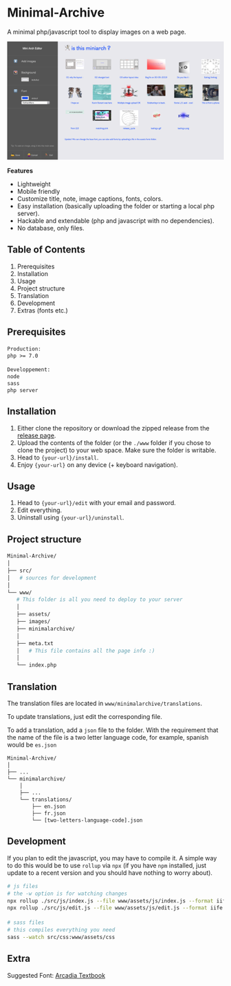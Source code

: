 Minimal-Archive
===============

A minimal php/javascript tool to display images on a web page.

![screenshot.png](./doc/screenshot.png)

**Features**

- Lightweight
- Mobile friendly
- Customize title, note, image captions, fonts, colors.
- Easy installation (basically uploading the folder or starting a local php server).
- Hackable and extendable (php and javascript with no dependencies).
- No database, only files.

## Table of Contents

1. Prerequisites
2. Installation
3. Usage
4. Project structure
5. Translation
6. Development
7. Extras (fonts etc.)

## Prerequisites

```
Production:
php >= 7.0

Developpement:
node
sass
php server
```

## Installation
1. Either clone the repository or download the zipped release from the [release page](https://github.com/tasinttttttt/Minimal-Archive/releases/).
2. Upload the contents of the folder (or the `./www` folder if you chose to clone the project) to your web space. Make sure the folder is writable.
3. Head to `{your-url}/install`.
4. Enjoy `{your-url}` on any device (+ keyboard navigation).

## Usage
1. Head to `{your-url}/edit` with your email and password.
2. Edit everything.
3. Uninstall using `{your-url}/uninstall`.

## Project structure

```sh
Minimal-Archive/
│
├── src/
│   # sources for development
│
└── www/
   # This folder is all you need to deploy to your server
   │
   ├── assets/
   ├── images/
   ├── minimalarchive/
   │
   ├── meta.txt
   │   # This file contains all the page info :)
   │
   └── index.php
```

## Translation

The translation files are located in `www/minimalarchive/translations`.

To update translations, just edit the corresponding file.

To add a translation, add a `json` file to the folder. With the requirement that the name of the file is a two letter language code, for example, spanish would be `es.json`

```
Minimal-Archive/
│
├── ...
└── minimalarchive/
	│
	├── ...
	└── translations/
		├── en.json
		├── fr.json
		└── [two-letters-language-code].json
```

## Development

If you plan to edit the javascript, you may have to compile it. A simple way to do this would be to use `rollup` via `npx` (if you have `npm` installed, just update to a recent version and you should have nothing to worry about).

```sh
# js files
# the -w option is for watching changes
npx rollup ./src/js/index.js --file www/assets/js/index.js --format iife -w
npx rollup ./src/js/edit.js --file www/assets/js/edit.js --format iife -w

# sass files
# this compiles everything you need
sass --watch src/css:www/assets/css
```

## Extra

Suggested Font: [Arcadia Textbook](https://github.com/SamuelRiversMoore/Arcadia-Textbook)
